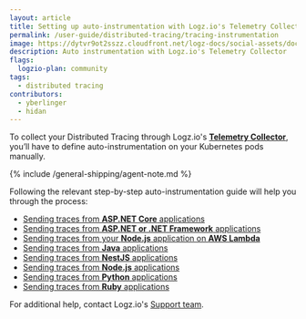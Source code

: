 ```yaml
---
layout: article
title: Setting up auto-instrumentation with Logz.io's Telemetry Collector
permalink: /user-guide/distributed-tracing/tracing-instrumentation
image: https://dytvr9ot2sszz.cloudfront.net/logz-docs/social-assets/docs-social.jpg
description: Auto instrumentation with Logz.io's Telemetry Collector
flags:
  logzio-plan: community
tags:
  - distributed tracing
contributors:
  - yberlinger
  - hidan
---
```


To collect your Distributed Tracing through Logz.io's **[Telemetry Collector](/user-guide/log-shipping/telemetry-collector.html)**, you’ll have to define auto-instrumentation on your Kubernetes pods manually.

{% include /general-shipping/agent-note.md %}


Following the relevant step-by-step auto-instrumentation guide will help you through the process:


* [Sending traces from **ASP.NET Core** applications](https://docs.logz.io/shipping/tracing-sources/dotnet-otel-auto.html#kubernetes)
* [Sending traces from **ASP.NET or .NET Framework** applications](https://docs.logz.io/shipping/tracing-sources/dotnet-framework-otel-auto.html#kubernetes)
* [Sending traces from your **Node.js** application on **AWS Lambda**](https://docs.logz.io/shipping/tracing-sources/opentelemetry-nodejs-lambda.html)
* [Sending traces from **Java** applications](https://docs.logz.io/shipping/tracing-sources/java-otel-auto.html#kubernetes)
* [Sending traces from **NestJS** applications](https://docs.logz.io/shipping/tracing-sources/nestjs-otel-auto.html#kubernetes)
* [Sending traces from **Node.js** applications](https://docs.logz.io/shipping/tracing-sources/nodejs-otel-auto.html#kubernetes)
* [Sending traces from **Python** applications](https://docs.logz.io/shipping/tracing-sources/python-otel-auto.html#kubernetes)
* [Sending traces from **Ruby** applications](https://docs.logz.io/shipping/tracing-sources/ruby-otel-auto.html#kubernetes)

For additional help, contact Logz.io's [Support team](mailto:help@logz.io).